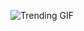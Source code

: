 ![Trending GIF](https://media4.giphy.com/media/v1.Y2lkPThiYjIxNzcyMzJlNmg3NGdlcWM1MjNuOHl0aGsxMWppa3B1MmZpajdxcjRwN2FsZCZlcD12MV9naWZzX3NlYXJjaCZjdD1n/wQAbcl6iDnawokpLj9/giphy.gif)

